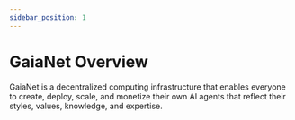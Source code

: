```yaml
---
sidebar_position: 1
---
```


# GaiaNet Overview

GaiaNet is a decentralized computing infrastructure that enables everyone to create, deploy, scale, and monetize their own AI agents that reflect their styles, values, knowledge, and expertise.

